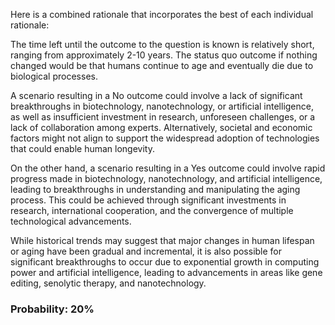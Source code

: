 Here is a combined rationale that incorporates the best of each individual rationale:

The time left until the outcome to the question is known is relatively short, ranging from approximately 2-10 years. The status quo outcome if nothing changed would be that humans continue to age and eventually die due to biological processes.

A scenario resulting in a No outcome could involve a lack of significant breakthroughs in biotechnology, nanotechnology, or artificial intelligence, as well as insufficient investment in research, unforeseen challenges, or a lack of collaboration among experts. Alternatively, societal and economic factors might not align to support the widespread adoption of technologies that could enable human longevity.

On the other hand, a scenario resulting in a Yes outcome could involve rapid progress made in biotechnology, nanotechnology, and artificial intelligence, leading to breakthroughs in understanding and manipulating the aging process. This could be achieved through significant investments in research, international cooperation, and the convergence of multiple technological advancements.

While historical trends may suggest that major changes in human lifespan or aging have been gradual and incremental, it is also possible for significant breakthroughs to occur due to exponential growth in computing power and artificial intelligence, leading to advancements in areas like gene editing, senolytic therapy, and nanotechnology.

### Probability: 20%